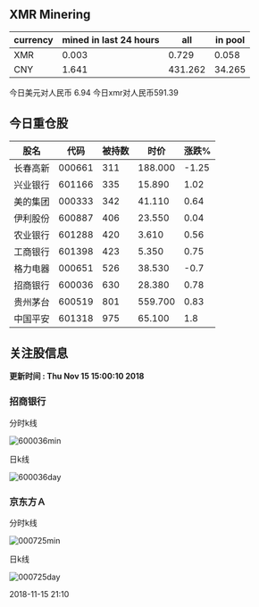 ## XMR Minering

|currency|mined in last 24 hours|all|in pool|
|---|---|---|---|
|XMR|0.003|0.729|0.058|
|CNY|1.641|431.262|34.265|

今日美元对人民币 6.94	今日xmr对人民币591.39


## 今日重仓股 

|股名|代码|被持数|时价|涨跌%|
|---|---|---|---|---|
|长春高新|000661|311|188.000|-1.25|
|兴业银行|601166|335|15.890|1.02|
|美的集团|000333|342|41.110|0.64|
|伊利股份|600887|406|23.550|0.04|
|农业银行|601288|420|3.610|0.56|
|工商银行|601398|423|5.350|0.75|
|格力电器|000651|526|38.530|-0.7|
|招商银行|600036|630|28.380|0.78|
|贵州茅台|600519|801|559.700|0.83|
|中国平安|601318|975|65.100|1.8|

## 关注股信息
**更新时间 : Thu Nov 15 15:00:10 2018**
### 招商银行 
分时k线

![600036min](http://image.sinajs.cn/newchart/min/n/sh600036.gif)

日k线

![600036day](http://image.sinajs.cn/newchart/daily/n/sh600036.gif)

### 京东方Ａ 
分时k线

![000725min](http://image.sinajs.cn/newchart/min/n/sz000725.gif)

日k线

![000725day](http://image.sinajs.cn/newchart/daily/n/sz000725.gif)

2018-11-15 21:10